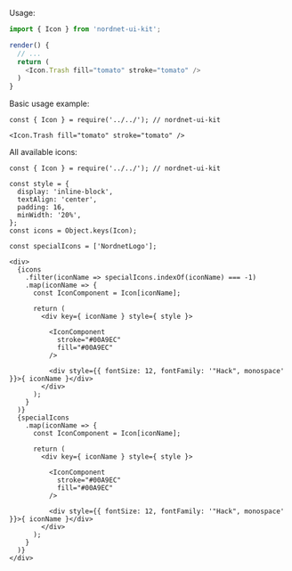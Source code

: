 Usage:
```js
import { Icon } from 'nordnet-ui-kit';

render() {
  // ...
  return (
    <Icon.Trash fill="tomato" stroke="tomato" />
  )
}
```

Basic usage example:

    const { Icon } = require('../../'); // nordnet-ui-kit

    <Icon.Trash fill="tomato" stroke="tomato" />

All available icons:

    const { Icon } = require('../../'); // nordnet-ui-kit

    const style = {
      display: 'inline-block',
      textAlign: 'center',
      padding: 16,
      minWidth: '20%',
    };
    const icons = Object.keys(Icon);

    const specialIcons = ['NordnetLogo'];

    <div>
      {icons
        .filter(iconName => specialIcons.indexOf(iconName) === -1)
        .map(iconName => {
          const IconComponent = Icon[iconName];

          return (
            <div key={ iconName } style={ style }>

              <IconComponent
                stroke="#00A9EC"
                fill="#00A9EC"
              />

              <div style={{ fontSize: 12, fontFamily: '"Hack", monospace' }}>{ iconName }</div>
            </div>
          );
        }
      )}
      {specialIcons
        .map(iconName => {
          const IconComponent = Icon[iconName];

          return (
            <div key={ iconName } style={ style }>

              <IconComponent
                stroke="#00A9EC"
                fill="#00A9EC"
              />

              <div style={{ fontSize: 12, fontFamily: '"Hack", monospace' }}>{ iconName }</div>
            </div>
          );
        }
      )}
    </div>
